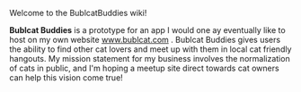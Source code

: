 Welcome to the BublcatBuddies wiki!

**Bublcat Buddies** is a prototype for an app I would one ay eventually like to host on my own website www.bublcat.com . Bublcat Buddies gives users the ability to find other cat lovers and meet up with them in local cat friendly hangouts. My mission statement for my business involves the normalization of cats in public, and I'm hoping a meetup site direct towards cat owners can help this vision come true!
